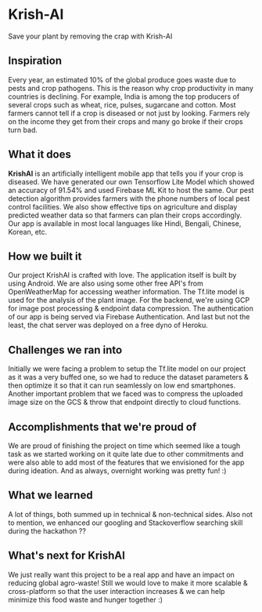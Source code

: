 # Krish-AI
Save your plant by removing the crap with Krish-AI

## Inspiration
Every year, an estimated 10% of the global produce goes waste due to pests and crop pathogens. This is the reason why crop productivity in many countries is declining. For example, India is among the top producers of several crops such as wheat, rice, pulses, sugarcane and cotton. Most farmers cannot tell if a crop is diseased or not just by looking. Farmers rely on the income they get from their crops and many go broke if their crops turn bad. 

## What it does
**KrishAI** is an artificially intelligent mobile app that tells you if your crop is diseased. We have generated our own Tensorflow Lite Model which showed an accuracy of 91.54% and used Firebase ML Kit to host the same. Our pest detection algorithm provides farmers with the phone numbers of local pest control facilities. We also show effective tips on agriculture and display predicted weather data so that farmers can plan their crops accordingly. Our app is available in most local languages like Hindi, Bengali, Chinese, Korean, etc.

## How we built it
Our project KrishAI is crafted with love. The application itself is built by using Android. We are also using some other free API's from OpenWeatherMap for accessing weather information. The Tf.lite model is used for the analysis of the plant image. For the backend, we're using GCP for image post processing & endpoint data compression. The authentication of our app is being served via Firebase Authentication. And last but not the least, the chat server was deployed on a free dyno of Heroku.

## Challenges we ran into
Initially we were facing a problem to setup the Tf.lite model on our project as it was a very buffed one, so we had to reduce the dataset parameters & then optimize it so that it can run seamlessly on low end smartphones. Another important problem that we faced was to compress the uploaded image size on the GCS & throw that endpoint directly to cloud functions. 

## Accomplishments that we're proud of
We are proud of finishing the project on time which seemed like a tough task as we started working on it quite late due to other commitments and were also able to add most of the features that we envisioned for the app during ideation. And as always, overnight working was pretty fun! :)

## What we learned
A lot of things, both summed up in technical & non-technical sides. Also not to mention, we enhanced our googling and Stackoverflow searching skill during the hackathon ??

## What's next for KrishAI
We just really want this project to be a real app and have an impact on reducing global agro-waste! Still we would love to make it more scalable & cross-platform so that the user interaction increases & we can help minimize this food waste and hunger together :)
